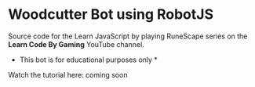 # Woodcutter Bot using RobotJS

Source code for the Learn JavaScript by playing RuneScape series on the **Learn Code By Gaming** YouTube channel.

* This bot is for educational purposes only *

Watch the tutorial here: coming soon
